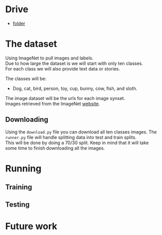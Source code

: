 # Drive
- [folder](https://drive.google.com/drive/folders/1fwhkkxTkv1GhdQuMBgT72--PmvSuGzkZ?usp=sharing)
# The dataset
Using ImageNet to pull images and labels.  
Due to how large the dataset is we will start with only ten classes.  
For each class we will also provide text data or stories.  
  
The classes will be:  
- Dog, cat, bird, person, toy, cup, bunny, cow, fish, and sloth.  

The image dataset will be the urls for each image synset.   
Images retrieved from the ImageNet [website](http://image-net.org/index).  
  
## Downloading  
Using the `download.py` file you can download all ten classes images. The  
`runner.py` file will handle splitting data into test and train splits.  
This will be done by doing a 70/30 split. Keep in mind that it will take  
some time to finish downloading all the images.  

# Running

## Training

## Testing

# Future work
